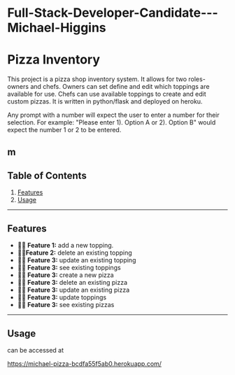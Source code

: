 # Full-Stack-Developer-Candidate---Michael-Higgins

# Pizza Inventory


This project is a pizza shop inventory system. It allows for two roles- owners and chefs. Owners can set define and edit which toppings are available for use. Chefs can use available toppings to create and edit custom pizzas. It is written in python/flask and deployed on heroku. 


Any prompt with a number will expect the user to enter a number for their selection. For example: "Please enter 1). Option A or 2). Option B" would expect the number 1 or 2 to be entered. 


m
---

## Table of Contents
1. [Features](#features)
2. [Usage](#usage)


---

## Features
- 👨‍💼 **Feature 1:** add a new topping.
- 👨‍💼**Feature 2:** delete an existing topping
- 👨‍💼 **Feature 3:** update an existing topping
- 👨‍💼 **Feature 3:** see existing toppings
- 👨‍🍳 **Feature 3:** create a new pizza
- 👨‍🍳 **Feature 3:** delete an existing pizza
- 👨‍🍳 **Feature 3:** update an existing pizza
- 👨‍🍳 **Feature 3:** update toppings 
- 👨‍🍳 **Feature 3:** see existing pizzas 

---

## Usage
can be accessed at 

https://michael-pizza-bcdfa55f5ab0.herokuapp.com/
